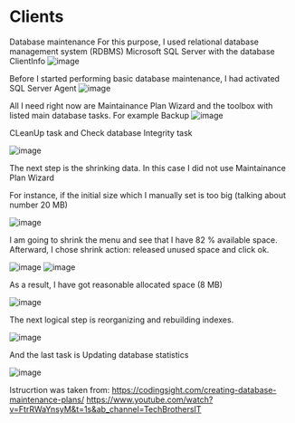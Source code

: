 # Clients

Database maintenance 
For this purpose, I used relational database management system (RDBMS) Microsoft SQL Server with the database ClientInfo
![image](https://user-images.githubusercontent.com/56975146/114936271-34f0f400-9e0a-11eb-9d21-7057cd94faca.png)

Before I started performing basic database maintenance, I had activated SQL Server Agent 
![image](https://user-images.githubusercontent.com/56975146/114936753-d8420900-9e0a-11eb-9dec-de1463d7428a.png)

All I need right now are Maintainance Plan Wizard and the toolbox with listed main database tasks.
For example Backup
![image](https://user-images.githubusercontent.com/56975146/114938035-9c0fa800-9e0c-11eb-9dcf-c58e2bbdac12.png)




 CLeanUp task and Check database Integrity task


![image](https://user-images.githubusercontent.com/56975146/114939040-e04f7800-9e0d-11eb-9d73-5da7b7c00da9.png)

The next step is the shrinking data. In this case I did not use Maintainance Plan Wizard

For instance, if the initial size which I manually set is too big (talking about number 20 MB)

![image](https://user-images.githubusercontent.com/56975146/114942447-8bfac700-9e12-11eb-84b9-4ef8536004dc.png)


I am going to shrink the menu and see that I have 82 % available space. Afterward, I chose shrink action: released unused space and click ok. 

![image](https://user-images.githubusercontent.com/56975146/114942624-cd8b7200-9e12-11eb-8a28-85c4f4228cb3.png)
![image](https://user-images.githubusercontent.com/56975146/114942773-062b4b80-9e13-11eb-8ee2-904f1ad9fbaa.png)


As a result, I have got reasonable allocated space (8 MB)

![image](https://user-images.githubusercontent.com/56975146/114943085-7934c200-9e13-11eb-9d9e-251442f55119.png)


The next logical step is reorganizing and rebuilding indexes.

![image](https://user-images.githubusercontent.com/56975146/114944732-24467b00-9e16-11eb-8c17-37a502d5a662.png)



And the last task is Updating database statistics

![image](https://user-images.githubusercontent.com/56975146/114945175-d8e09c80-9e16-11eb-8856-f50ba97c916c.png)




Istrucrtion was taken from: https://codingsight.com/creating-database-maintenance-plans/
https://www.youtube.com/watch?v=FtrRWaYnsyM&t=1s&ab_channel=TechBrothersIT







